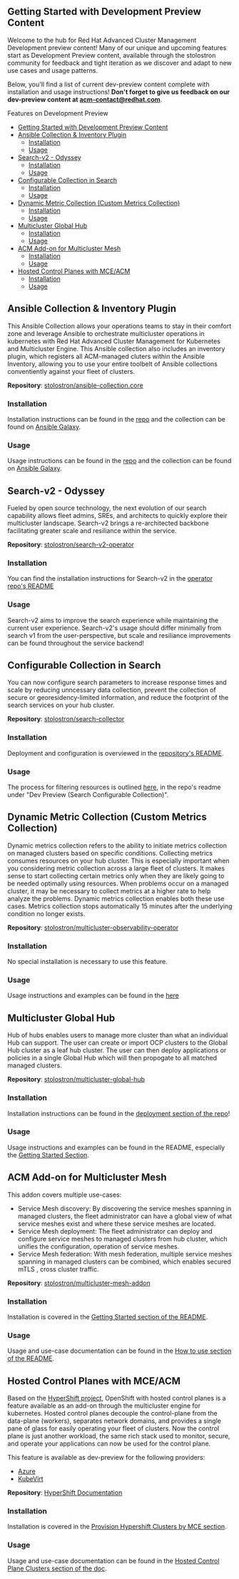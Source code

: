 ## Getting Started with Development Preview Content

Welcome to the hub for Red Hat Advanced Cluster Management Development preview content!  Many of our unique and upcoming features start as Development Preview content, available through the stolostron community for feedback and tight iteration as we discover and adapt to new use cases and usage patterns.

Below, you'll find a list of current dev-preview content complete with installation and usage instructions!  **Don't forget to give us feedback on our dev-preview content at acm-contact@redhat.com**. 

Features on Development Preview

- [Getting Started with Development Preview Content](#getting-started-with-development-preview-content)
- [Ansible Collection & Inventory Plugin](#ansible-collection--inventory-plugin)
  - [Installation](#installation)
  - [Usage](#usage)
- [Search-v2 - Odyssey](#search-v2---odyssey)
  - [Installation](#installation-1)
  - [Usage](#usage-1)
- [Configurable Collection in Search](#configurable-collection-in-search)
  - [Installation](#installation-2)
  - [Usage](#usage-2)
- [Dynamic Metric Collection (Custom Metrics Collection)](#dynamic-metric-collection-custom-metrics-collection)
  - [Installation](#installation-3)
  - [Usage](#usage-3)
- [Multicluster Global Hub](#multicluster-global-hub)
  - [Installation](#installation-4)
  - [Usage](#usage-4)
- [ACM Add-on for Multicluster Mesh](#acm-add-on-for-multicluster-mesh)
  - [Installation](#installation-5)
  - [Usage](#usage-5)
- [Hosted Control Planes with MCE/ACM](#hosted-control-planes-with-mceacm)
  - [Installation](#installation-6)
  - [Usage](#usage-6)

## Ansible Collection & Inventory Plugin

This Ansible Collection allows your operations teams to stay in their comfort zone and leverage Ansible to orchestrate multicluster operations in kubernetes with Red Hat Advanced Cluster Management for Kubernetes and Multicluster Engine. This Ansible collection also includes an inventory plugin, which registers all ACM-managed cluters within the Ansible Inventory, allowing you to use your entire toolbelt of Ansible collections conventiently against your fleet of clusters.

**Repository**: [stolostron/ansible-collection.core](https://github.com/stolostron/ansible-collection.core)

### Installation

Installation instructions can be found in the [repo](https://github.com/stolostron/ansible-collection.core) and the collection can be found on [Ansible Galaxy](https://galaxy.ansible.com/stolostron/core).

### Usage

Usage instructions can be found in the [repo](https://github.com/stolostron/ansible-collection.core) and the collection can be found on [Ansible Galaxy](https://galaxy.ansible.com/stolostron/core).

## Search-v2 - Odyssey

Fueled by open source technology, the next evolution of our search capability allows fleet admins, SREs, and architects to quickly explore their multicluster landscape.  Search-v2 brings a re-architected backbone facilitating greater scale and resiliance within the service.  

**Repository**: [stolostron/search-v2-operator](https://github.com/stolostron/search-v2-operator)

### Installation

You can find the installation instructions for Search-v2 in the [operator repo's README](https://github.com/stolostron/search-v2-operator#installing-search-v2-operator-in-openshift-cluster)

### Usage

Search-v2 aims to improve the search experience while maintaining the current user experience.  Search-v2's usage should differ minimally from search v1 from the user-perspective, but scale and resiliance improvements can be found throughout the service backend!

## Configurable Collection in Search

You can now configure search parameters to increase response times and scale by reducing unncessary data collection, prevent the collection of secure or georesidency-limited information, and reduce the footprint of the search services on your hub cluster.  

**Repository**: [stolostron/search-collector](https://github.com/stolostron/search-collector)

### Installation

Deployment and configuration is overviewed in the [repository's README](https://github.com/stolostron/search-collector#dev-preview-search-configurable-collection).  

### Usage

The process for filtering resources is outlined [here](https://github.com/stolostron/search-collector#dev-preview-search-configurable-collection), in the repo's readme under "Dev Preview (Search Configurable Collection)".  

## Dynamic Metric Collection (Custom Metrics Collection)

Dynamic metrics collection refers to the ability to initiate metrics collection on managed clusters based on specific conditions. Collecting metrics consumes resources on your hub cluster. This is especially important when you considering metric collection across a large fleet of clusters. It makes sense to start collecting certain metrics only when they are likely going to be needed optimally using resources. When problems occur on a managed cluster, it may be necessary to collect metrics at a higher rate to help analyze the problems. Dynamic metrics collection enables both these use cases. Metrics collection stops automatically 15 minutes after the underlying condition no longer exists.

**Repository**: [stolostron/multicluster-observability-operator](https://github.com/stolostron/multicluster-observability-operator)

### Installation

No special installation is necessary to use this feature.

### Usage

Usage instructions and examples can be found in the [here](https://github.com/stolostron/multicluster-observability-operator/tree/main/dev-previews/dynamic-metrics-collection)

## Multicluster Global Hub

Hub of hubs enables users to manage more cluster than what an individual Hub can support.  The user can create or import OCP clusters to the Global Hub cluster as a leaf hub cluster.  The user can then deploy applications or policies in a single Global Hub which will then propogate to all matched managed clusters.  

**Repository**: [stolostron/multicluster-global-hub](https://github.com/stolostron/multicluster-global-hub)

### Installation

Installation instructions can be found in the [deployment section of the repo](https://github.com/stolostron/multicluster-global-hub/tree/release-2.5/deploy)!

### Usage

Usage instructions and examples can be found in the README, especially the [Getting Started Section](https://github.com/stolostron/multicluster-global-hub#getting-started).  

## ACM Add-on for Multicluster Mesh

This addon covers multiple use-cases:
* Service Mesh discovery: By discovering the service meshes spanning in managed clusters, the fleet administrator can have a global view of what service meshes exist and where these service meshes are located.
* Service Mesh deployment: The fleet administrator can deploy and configure service meshes to managed clusters from hub cluster, which unifies the configuration, operation of service meshes.
* Service Mesh federation: With mesh federation, multiple service meshes spanning in managed clusters can be combined, which enables secured mTLS , cross cluster traffic.

**Repository**: [stolostron/multicluster-mesh-addon](https://github.com/stolostron/multicluster-mesh-addon)

### Installation

Installation is covered in the [Getting Started section of the README](https://github.com/stolostron/multicluster-mesh-addon#getting-started).  

### Usage

Usage and use-case documentation can be found in the [How to use section of the README](https://github.com/stolostron/multicluster-mesh-addon#how-to-use).  


## Hosted Control Planes with MCE/ACM

Based on the [HyperShift project](https://hypershift-docs.netlify.app/), OpenShift with hosted control planes is a feature available as an add-on through the multicluster engine for kubernetes. Hosted control planes decouple the control-plane from the data-plane (workers), separates network domains, and provides a single pane of glass for easily operating your fleet of clusters. Now the control plane is just another workload, the same rich stack used to monitor, secure, and operate your applications can now be used for the control plane.

This feature is available as dev-preview for the following providers:

- [Azure](https://hypershift-docs.netlify.app/how-to/azure/create-azure-cluster/)
- [KubeVirt](https://hypershift-docs.netlify.app/how-to/kubevirt/create-kubevirt-cluster/)

**Repository**: [HyperShift Documentation](https://hypershift-docs.netlify.app/how-to/)

### Installation

Installation is covered in the [Provision Hypershift Clusters by MCE section](https://github.com/stolostron/hypershift-deployment-controller/blob/main/docs/provision_hypershift_clusters_by_mce.md).  

### Usage

Usage and use-case documentation can be found in the [Hosted Control Plane Clusters section of the doc](https://github.com/stolostron/hypershift-deployment-controller/blob/main/docs/content.md).  
